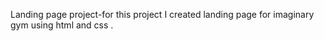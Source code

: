 Landing page project-for this project I created landing page for imaginary gym using html and css . 